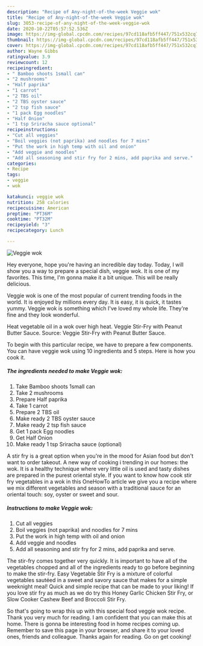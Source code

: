 ```yaml
---
description: "Recipe of Any-night-of-the-week Veggie wok"
title: "Recipe of Any-night-of-the-week Veggie wok"
slug: 3053-recipe-of-any-night-of-the-week-veggie-wok
date: 2020-10-22T05:57:52.536Z
image: https://img-global.cpcdn.com/recipes/97cd118afb5ff447/751x532cq70/veggie-wok-recipe-main-photo.jpg
thumbnail: https://img-global.cpcdn.com/recipes/97cd118afb5ff447/751x532cq70/veggie-wok-recipe-main-photo.jpg
cover: https://img-global.cpcdn.com/recipes/97cd118afb5ff447/751x532cq70/veggie-wok-recipe-main-photo.jpg
author: Wayne Gibbs
ratingvalue: 3.9
reviewcount: 12
recipeingredient:
- " Bamboo shoots 1small can"
- "2 mushrooms"
- "Half paprika"
- "1 carrot"
- "2 TBS oil"
- "2 TBS oyster sauce"
- "2 tsp fish sauce"
- "1 pack Egg noodles"
- "Half Onion"
- "1 tsp Sriracha sauce optional"
recipeinstructions:
- "Cut all veggies"
- "Boil veggies (not paprika) and noodles for 7 mins"
- "Put the work in high temp with oil and onion"
- "Add veggie and noodles"
- "Add all seasoning and stir fry for 2 mins, add paprika and serve."
categories:
- Recipe
tags:
- veggie
- wok

katakunci: veggie wok 
nutrition: 258 calories
recipecuisine: American
preptime: "PT36M"
cooktime: "PT32M"
recipeyield: "3"
recipecategory: Lunch

---
```



![Veggie wok](https://img-global.cpcdn.com/recipes/97cd118afb5ff447/751x532cq70/veggie-wok-recipe-main-photo.jpg)

Hey everyone, hope you're having an incredible day today. Today, I will show you a way to prepare a special dish, veggie wok. It is one of my favorites. This time, I'm gonna make it a bit unique. This will be really delicious.

Veggie wok is one of the most popular of current trending foods in the world. It is enjoyed by millions every day. It is easy, it is quick, it tastes yummy. Veggie wok is something which I've loved my whole life. They're fine and they look wonderful.

Heat vegetable oil in a wok over high heat. Veggie Stir-Fry with Peanut Butter Sauce. Source: Veggie Stir-Fry with Peanut Butter Sauce.


To begin with this particular recipe, we have to prepare a few components. You can have veggie wok using 10 ingredients and 5 steps. Here is how you cook it.

<!--inarticleads1-->

##### The ingredients needed to make Veggie wok:

1. Take  Bamboo shoots 1small can
1. Take 2 mushrooms
1. Prepare Half paprika
1. Take 1 carrot
1. Prepare 2 TBS oil
1. Make ready 2 TBS oyster sauce
1. Make ready 2 tsp fish sauce
1. Get 1 pack Egg noodles
1. Get Half Onion
1. Make ready 1 tsp Sriracha sauce (optional)


A stir fry is a great option when you&#39;re in the mood for Asian food but don&#39;t want to order takeout. A new way of cooking i trending in our homes: the wok. It is a healthy technique where very little oil is used and tasty dishes are prepared in the purest oriental style. If you want to know how cook stir fry vegetables in a wok in this OneHowTo article we give you a recipe where we mix different vegetables and season with a traditional sauce for an oriental touch: soy, oyster or sweet and sour. 

<!--inarticleads2-->

##### Instructions to make Veggie wok:

1. Cut all veggies
1. Boil veggies (not paprika) and noodles for 7 mins
1. Put the work in high temp with oil and onion
1. Add veggie and noodles
1. Add all seasoning and stir fry for 2 mins, add paprika and serve.


The stir-fry comes together very quickly. It is important to have all of the vegetables chopped and all of the ingredients ready to go before beginning to make the stir-fry. Easy Vegetable Stir Fry is a mixture of colorful vegetables sautéed in a sweet and savory sauce that makes for a simple weeknight meal! Quick and simple recipe that can be made to your liking! If you love stir fry as much as we do try this Honey Garlic Chicken Stir Fry, or Slow Cooker Cashew Beef and Broccoli Stir Fry. 

So that's going to wrap this up with this special food veggie wok recipe. Thank you very much for reading. I am confident that you can make this at home. There is gonna be interesting food in home recipes coming up. Remember to save this page in your browser, and share it to your loved ones, friends and colleague. Thanks again for reading. Go on get cooking!

